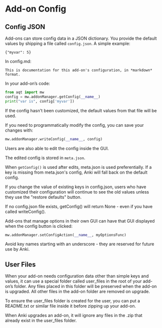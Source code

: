 # Add-on Config

## Config JSON

Add-ons can store config data in a JSON dictionary. You provide the
default values by shipping a file called `config.json`. A simple example:

    {"myvar": 5}

In config.md:

    This is documentation for this add-on's configuration, in *markdown* format.

In your add-on’s code:

```python
from aqt import mw
config = mw.addonManager.getConfig(__name__)
print("var is", config['myvar'])
```

If the config hasn't been customized, the default values from that file will be used.

If you need to programmatically modify the config, you can save your
changes with:

```python
mw.addonManager.writeConfig(__name__, config)
```

Users are also able to edit the config inside the GUI.

The edited config is stored in `meta.json`.

When `getConfig()` is used after edits, meta.json is used preferentially. If a key
is missing from meta.json's config, Anki will fall back on the default config.

If you change the value of existing keys in config.json, users who have
customized their configuration will continue to see the old values
unless they use the "restore defaults" button.

If no config.json file exists, getConfig() will return None - even if
you have called writeConfig().

Add-ons that manage options in their own GUI can have that GUI displayed
when the config button is clicked:

```python
mw.addonManager.setConfigAction(__name__, myOptionsFunc)
```

Avoid key names starting with an underscore - they are reserved for
future use by Anki.

## User Files

When your add-on needs configuration data other than simple keys and
values, it can use a special folder called user_files in the root of
your add-on’s folder. Any files placed in this folder will be preserved
when the add-on is upgraded. All other files in the add-on folder are
removed on upgrade.

To ensure the user_files folder is created for the user, you can put a
README.txt or similar file inside it before zipping up your add-on.

When Anki upgrades an add-on, it will ignore any files in the .zip that
already exist in the user_files folder.
